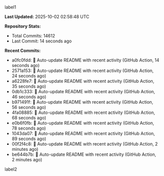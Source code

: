 
label1 
<!-- ACTIVITY_START -->
**Last Updated:** 2025-10-02 02:58:48 UTC

**Repository Stats:**
- Total Commits: 14612
- Last Commit: 14 seconds ago

**Recent Commits:**
- a0fc0fdd: 🤖 Auto-update README with recent activity (GitHub Action, 14 seconds ago)
- 2571a153: 🤖 Auto-update README with recent activity (GitHub Action, 24 seconds ago)
- a6228fe7: 🤖 Auto-update README with recent activity (GitHub Action, 35 seconds ago)
- 0db1c333: 🤖 Auto-update README with recent activity (GitHub Action, 46 seconds ago)
- b971491f: 🤖 Auto-update README with recent activity (GitHub Action, 56 seconds ago)
- 4fa08885: 🤖 Auto-update README with recent activity (GitHub Action, 68 seconds ago)
- e0b6f0fb: 🤖 Auto-update README with recent activity (GitHub Action, 78 seconds ago)
- 1043da07: 🤖 Auto-update README with recent activity (GitHub Action, 89 seconds ago)
- 00f2f4c8: 🤖 Auto-update README with recent activity (GitHub Action, 2 minutes ago)
- be644b7b: 🤖 Auto-update README with recent activity (GitHub Action, 2 minutes ago)
<!-- ACTIVITY_END -->

label2
